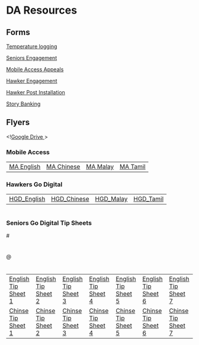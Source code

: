 <H1>DA Resources</H1>

<H2>Forms</H2>

<body>


<a href="https://form.gov.sg/#!/5ed511c339b707001104ebc0" target="_blank" >Temperature logging</a>

<a href="https://eservice.imda.gov.sg/SDOEngage/homepage" target="_blank" >Seniors Engagement</a>

<a href="https://go.gov.sg/ma-appeal" target="_blank" >Mobile Access Appeals</a>

<a href="http://go.gov.sg/hawkergodigital" target="_blank" >Hawker Engagement</a>

<a href="https://form.gov.sg/#!/5ef8bf36d05786001138d5ce" target="_blank" >Hawker Post Installation</a>

<a href="https://form.gov.sg/#!/5f3f2a4573437300119fa100" target="_blank" >Story Banking</a>


<H2>Flyers</H2>

<!<a href = "https://drive.google.com/drive/folders/1svjDhQgUStXV5HHU3NV-yLV_5uCZSxIH?usp=sharing" >Google Drive </a>>
  
<H3>Mobile Access</H3>

<table>
  <td><a href="https://go.gov.sg/mobileaccess-eng">MA English</a></td>
  <td><a href="https://go.gov.sg/mobileaccess-ch">MA Chinese</a></td>
  <td><a href="https://go.gov.sg/mobileaccess-ml">MA Malay</a></td>
  <td><a href="https://go.gov.sg/mobileaccess-tl">MA Tamil</a></td>
 </table>

<H3>Hawkers Go Digital</H3>

<table>
  <td><a href="/IMDA-004-T20E_Hawker_flyer_English.jpg">HGD_English</a></td>
  <td><a href="/IMDA-004-T20E_Hawker_flyer_Chinese.jpg">HGD_Chinese</a></td>
  <td><a href="/IMDA-004-T20E_Hawker_flyer_Malay.jpg">HGD_Malay</a></td>
  <td><a href="/IMDA-004-T20E_Hawker_flyer_Tamil.jpg">HGD_Tamil</a></td>
 </table>
 
# <H3>Seniors Go Digital Tip Sheets</H3>

#<table>
#  <tr>
#    <td><a href="res/English Tip Sheet 1.pdf">English Tip Sheet 1</a></td>
#    <td><a href="res/English Tip Sheet 2.pdf">English Tip Sheet 2</a></td>
#    <td><a href="res/English Tip Sheet 3.pdf">English Tip Sheet 3</a></td>
#    <td><a href="res/English Tip Sheet 4.pdf">English Tip Sheet 4</a></td>
#    <td><a href="res/English Tip Sheet 5.pdf">English Tip Sheet 5</a></td>
#    <td><a href="res/English Tip Sheet 6.pdf">English Tip Sheet 6</a></td>
#    <td><a href="res/English Tip Sheet 7.pdf">English Tip Sheet 7</a></td>
#  </tr>  
#   <tr>
#    <td><a href="res/Chinese Tip Sheet 1.pdf">Chinse Tip Sheet 1</a></td>
#    <td><a href="res/Chinese Tip Sheet 2.pdf">Chinse Tip Sheet 2</a></td>
@    <td><a href="res/Chinese Tip Sheet 3.pdf">Chinse Tip Sheet 3</a></td>
#    <td><a href="res/Chinese Tip Sheet 4.pdf">Chinse Tip Sheet 4</a></td>
#    <td><a href="res/Chinese Tip Sheet 5.pdf">Chinse Tip Sheet 5</a></td>
#    <td><a href="res/Chinese Tip Sheet 6.pdf">Chinse Tip Sheet 6</a></td>
#    <td><a href="res/Chinese Tip Sheet 7.pdf">Chinse Tip Sheet 7</a></td>
#  </tr>
# </table>



</body>
